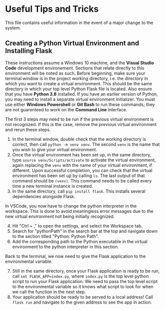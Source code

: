 # Useful Tips and Tricks

This file contains useful information in the event of a major change to the system.

## Creating a Python Virtual Environment and Installing Flask

These instructions assume a Windows 10 machine, and the **Visual Studio Code** development environement. Sections that relate directly to this environment will be noted as such. Before beginning, make sure your terminal window is in the project working directory, i.e. the directory in which you want to create a virtual environment. This should be the same directory in which your top level Python Flask file is located. Also ensure that you have **Python 3.8** installed. If you have an earlier version of Python, you may need to install a separate virtual environment initializer. You must use either **Windows Powershell** or **Git Bash** to run these commands; they are not guarenteed to work on the **Command Line** interface.

The first 3 steps may need to be run if the previous virtual environment is not recognized. If this is the case, remove the previous virtual environment and rerun these steps.

1. In the terminal window, double check that the working directory is correct, then call `python -m venv venv`. The second `venv` is the name that you wish to give your virtual environment.
2. Once the virtual environment has been set up, in the same directory, type `source venv/Scripts/activate` to activate the virtual environment, again replacing the `venv` with the name of your virtual environment, if different. Upon successful completion, you can check that the virtual environment has been set up by calling `ls`. The last output of that command should be `(venv)`. This command needs to be called every time a new terminal instance is created.
3. In the same directory, call `pip install flask`. This installs several dependencies alongside Flask.

In VSCode, you now have to change the python interpreter in the workspace. This is done to avoid meaningless error messages due to the new virtual environment not being initially recognized.

4. Hit "Ctrl + ," to open the settings, and select the Workspace tab.
5. Search for "pythonPath" in the search bar at the top and navigate down to the section titled "Python: Python Path".
6. Add the corresponding path to the Python executable in the virtual environment to the python interpreter in this section.

Back to the terminal, we now need to give the Flask application to the environmental variable.

7. Still in the same directory, once your Flask application is ready to be run, call `set FLASK_APP=index.py`, where `index.py` is the top level python script to run your Flask application. We need to pass the top level script to the environmental variable so it knows what script to look for when we call the function in the next step.
8. Your application should be ready to be served to a local address! Call `flask run` and navigate to the given address to see the app in action.